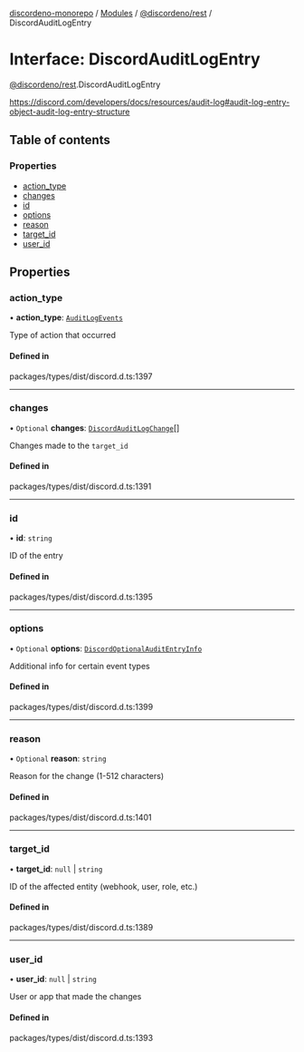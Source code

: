 [discordeno-monorepo](../README.md) / [Modules](../modules.md) / [@discordeno/rest](../modules/discordeno_rest.md) / DiscordAuditLogEntry

# Interface: DiscordAuditLogEntry

[@discordeno/rest](../modules/discordeno_rest.md).DiscordAuditLogEntry

https://discord.com/developers/docs/resources/audit-log#audit-log-entry-object-audit-log-entry-structure

## Table of contents

### Properties

- [action_type](discordeno_rest.DiscordAuditLogEntry.md#action_type)
- [changes](discordeno_rest.DiscordAuditLogEntry.md#changes)
- [id](discordeno_rest.DiscordAuditLogEntry.md#id)
- [options](discordeno_rest.DiscordAuditLogEntry.md#options)
- [reason](discordeno_rest.DiscordAuditLogEntry.md#reason)
- [target_id](discordeno_rest.DiscordAuditLogEntry.md#target_id)
- [user_id](discordeno_rest.DiscordAuditLogEntry.md#user_id)

## Properties

### action_type

• **action_type**: [`AuditLogEvents`](../enums/discordeno_rest.AuditLogEvents.md)

Type of action that occurred

#### Defined in

packages/types/dist/discord.d.ts:1397

---

### changes

• `Optional` **changes**: [`DiscordAuditLogChange`](../modules/discordeno_rest.md#discordauditlogchange)[]

Changes made to the `target_id`

#### Defined in

packages/types/dist/discord.d.ts:1391

---

### id

• **id**: `string`

ID of the entry

#### Defined in

packages/types/dist/discord.d.ts:1395

---

### options

• `Optional` **options**: [`DiscordOptionalAuditEntryInfo`](discordeno_rest.DiscordOptionalAuditEntryInfo.md)

Additional info for certain event types

#### Defined in

packages/types/dist/discord.d.ts:1399

---

### reason

• `Optional` **reason**: `string`

Reason for the change (1-512 characters)

#### Defined in

packages/types/dist/discord.d.ts:1401

---

### target_id

• **target_id**: `null` \| `string`

ID of the affected entity (webhook, user, role, etc.)

#### Defined in

packages/types/dist/discord.d.ts:1389

---

### user_id

• **user_id**: `null` \| `string`

User or app that made the changes

#### Defined in

packages/types/dist/discord.d.ts:1393
